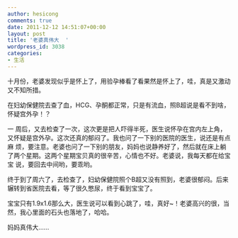 ```yaml
---
author: hesicong
comments: true
date: 2011-12-12 14:51:07+00:00
layout: post
title: '老婆真伟大  '
wordpress_id: 3038
categories:
- 生活
---
```


十月份，老婆发现似乎是怀上了，用验孕棒看了看果然是怀上了，哇，真是又激动又不知所措。

在妇幼保健院去查了血，HCG、孕酮都正常，只是有流血，照B超说是看不到啥，怀疑宫外孕！？

一 周后，又去检查了一次，这次更是把人吓得半死，医生说怀孕在宫内左上角，又怀疑是宫外孕。这次还真的郁闷了。我也问了一下别的医院的医生，说还是有点麻 烦，要注意。老婆也问了一下别的朋友，妈妈也说静养好了，然后就在床上躺了两个星期。这两个星期宝贝真的很辛苦，心情也不好。老婆说，我每天都在给宝宝 说，要回去中间哟，要乖哟。

终于到了周六了，去检查了，妇幼保健院照个B超又没有照到，老婆很郁闷。后来辗转到省医院去看，等了很久憋尿，终于看到宝宝了。

宝宝只有1.9x1.6那么大，医生说可以看到心跳了，哇，真好~！老婆高兴的很，当然，我心里面的石头也落地了，哈哈。

妈妈真伟大……
